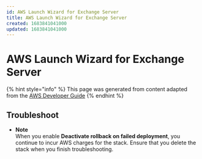 ```yaml
---
id: AWS Launch Wizard for Exchange Server
title: AWS Launch Wizard for Exchange Server
created: 1683841041000
updated: 1683841041000
---
```

# AWS Launch Wizard for Exchange Server

{% hint style="info" %}
This page was generated from content adapted from the [AWS Developer Guide](https://github.com/awsdocs/aws-launch-wizard-user-guide.git)
{% endhint %}

## Troubleshoot

- **Note**  
When you enable **Deactivate rollback on failed deployment**, you continue to incur AWS charges for the stack\. Ensure that you delete the stack when you finish troubleshooting\.

